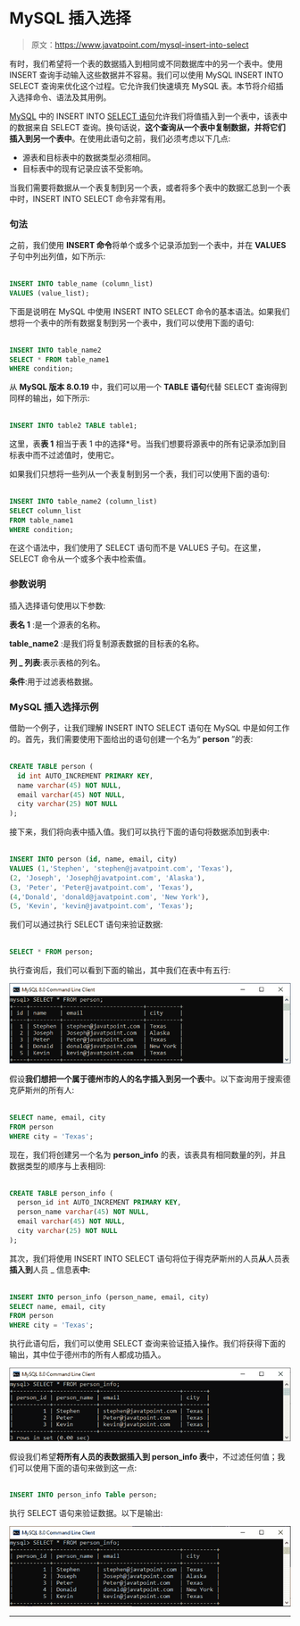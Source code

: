 # MySQL 插入选择

> 原文：<https://www.javatpoint.com/mysql-insert-into-select>

有时，我们希望将一个表的数据插入到相同或不同数据库中的另一个表中。使用 INSERT 查询手动输入这些数据并不容易。我们可以使用 MySQL INSERT INTO SELECT 查询来优化这个过程。它允许我们快速填充 MySQL 表。本节将介绍插入选择命令、语法及其用例。

[MySQL](https://www.javatpoint.com/mysql-tutorial) 中的 INSERT INTO [SELECT 语句](https://www.javatpoint.com/mysql-select)允许我们将值插入到一个表中，该表中的数据来自 SELECT 查询。换句话说，**这个查询从一个表中复制数据，并将它们插入到另一个表中**。在使用此语句之前，我们必须考虑以下几点:

*   源表和目标表中的数据类型必须相同。
*   目标表中的现有记录应该不受影响。

当我们需要将数据从一个表复制到另一个表，或者将多个表中的数据汇总到一个表中时，INSERT INTO SELECT 命令非常有用。

### 句法

之前，我们使用 **INSERT 命令**将单个或多个记录添加到一个表中，并在 **VALUES** 子句中列出列值，如下所示:

```sql

INSERT INTO table_name (column_list)
VALUES (value_list);

```

下面是说明在 MySQL 中使用 INSERT INTO SELECT 命令的基本语法。如果我们想将一个表中的所有数据复制到另一个表中，我们可以使用下面的语句:

```sql

INSERT INTO table_name2
SELECT * FROM table_name1
WHERE condition;

```

从 **MySQL 版本 8.0.19** 中，我们可以用一个 **TABLE** **语句**代替 SELECT 查询得到同样的输出，如下所示:

```sql

INSERT INTO table2 TABLE table1;

```

这里，表**表 1** 相当于表 1 中的选择*号。当我们想要将源表中的所有记录添加到目标表中而不过滤值时，使用它。

如果我们只想将一些列从一个表复制到另一个表，我们可以使用下面的语句:

```sql

INSERT INTO table_name2 (column_list)
SELECT column_list 
FROM table_name1
WHERE condition;

```

在这个语法中，我们使用了 SELECT 语句而不是 VALUES 子句。在这里，SELECT 命令从一个或多个表中检索值。

### 参数说明

插入选择语句使用以下参数:

**表名 1** :是一个源表的名称。

**table_name2** :是我们将复制源表数据的目标表的名称。

**列 _ 列表**:表示表格的列名。

**条件**:用于过滤表格数据。

### MySQL 插入选择示例

借助一个例子，让我们理解 INSERT INTO SELECT 语句在 MySQL 中是如何工作的。首先，我们需要使用下面给出的语句创建一个名为“ **person** ”的表:

```sql

CREATE TABLE person (  
  id int AUTO_INCREMENT PRIMARY KEY,  
  name varchar(45) NOT NULL,  
  email varchar(45) NOT NULL,  
  city varchar(25) NOT NULL  
);

```

接下来，我们将向表中插入值。我们可以执行下面的语句将数据添加到表中:

```sql

INSERT INTO person (id, name, email, city)   
VALUES (1,'Stephen', 'stephen@javatpoint.com', 'Texas'),   
(2, 'Joseph', 'Joseph@javatpoint.com', 'Alaska'),   
(3, 'Peter', 'Peter@javatpoint.com', 'Texas'),
(4,'Donald', 'donald@javatpoint.com', 'New York'),   
(5, 'Kevin', 'kevin@javatpoint.com', 'Texas');  

```

我们可以通过执行 SELECT 语句来验证数据:

```sql

SELECT * FROM person;  

```

执行查询后，我们可以看到下面的输出，其中我们在表中有五行:

![MySQL INSERT INTO SELECT](img/800f488627703b13c0a2cba1f01a0463.png)

假设**我们想把一个属于德州市的人的名字插入到另一个表**中。以下查询用于搜索德克萨斯州的所有人:

```sql

SELECT name, email, city
FROM person
WHERE city = 'Texas';

```

现在，我们将创建另一个名为 **person_info** 的表，该表具有相同数量的列，并且数据类型的顺序与上表相同:

```sql

CREATE TABLE person_info (  
  person_id int AUTO_INCREMENT PRIMARY KEY,  
  person_name varchar(45) NOT NULL,  
  email varchar(45) NOT NULL,  
  city varchar(25) NOT NULL  
);

```

其次，我们将使用 INSERT INTO SELECT 语句将位于得克萨斯州的人员**从**人员表**插入到**人员 _ 信息表**中:**

```sql

INSERT INTO person_info (person_name, email, city)
SELECT name, email, city
FROM person
WHERE city = 'Texas';

```

执行此语句后，我们可以使用 SELECT 查询来验证插入操作。我们将获得下面的输出，其中位于德州市的所有人都成功插入。

![MySQL INSERT INTO SELECT](img/57157863338bfe0712d181f414f8c826.png)

假设我们希望**将所有人员的表数据插入到 person_info 表**中，不过滤任何值；我们可以使用下面的语句来做到这一点:

```sql

INSERT INTO person_info Table person;

```

执行 SELECT 语句来验证数据。以下是输出:

![MySQL INSERT INTO SELECT](img/86fbadb9215e3756ce7f85c39ad61da5.png)

* * *
